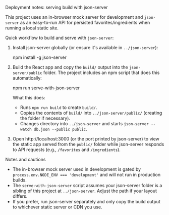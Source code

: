 Deployment notes: serving build with json-server

This project uses an in-browser mock server for development and `json-server` as
an easy-to-run API for persisted favorites/ingredients when running a local
static site.

Quick workflow to build and serve with `json-server`:

1. Install json-server globally (or ensure it's available in `../json-server`):

   npm install -g json-server

2. Build the React app and copy the `build/` output into the `json-server/public`
   folder. The project includes an npm script that does this automatically:

   npm run serve-with-json-server

   What this does:
   - Runs `npm run build` to create `build/`.
   - Copies the contents of `build/` into `../json-server/public/` (creating
     the folder if necessary).
   - Changes directory into `../json-server` and starts `json-server --watch db.json --public public`.

3. Open http://localhost:3000 (or the port printed by json-server) to view the
   static app served from the `public/` folder while json-server responds to
   API requests (e.g., `/favorites` and `/ingredients`).

Notes and cautions
- The in-browser mock server used in development is gated by
  `process.env.NODE_ENV === 'development'` and will not run in production
  builds.
- The `serve-with-json-server` script assumes your json-server folder is a
  sibling of this project at `../json-server`. Adjust the path if your
  layout differs.
- If you prefer, run json-server separately and only copy the build output to
  whichever static server or CDN you use.
